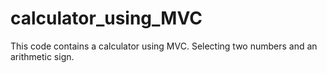 # calculator_using_MVC
This code contains a calculator using MVC. Selecting two numbers and an arithmetic sign.
